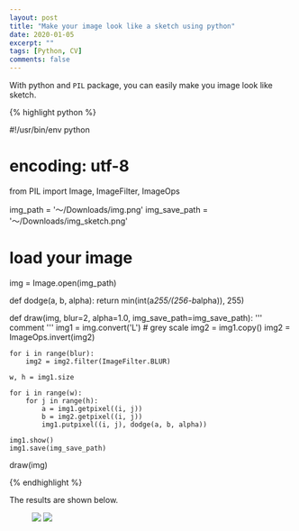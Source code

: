 ```yaml
---
layout: post
title: "Make your image look like a sketch using python"
date: 2020-01-05
excerpt: ""
tags: [Python, CV]
comments: false
---
```


With python and `PIL` package, you can easily make you image look like sketch.

{% highlight python %}

#!/usr/bin/env python
# encoding: utf-8
 
from PIL import Image, ImageFilter, ImageOps

img_path = '～/Downloads/img.png'
img_save_path = '～/Downloads/img_sketch.png'

# load your image 
img = Image.open(img_path)

def dodge(a, b, alpha):
    return min(int(a*255/(256-b*alpha)), 255)

def draw(img, blur=2, alpha=1.0, img_save_path=img_save_path):
    '''
    comment 
    '''
    img1 = img.convert('L') # grey scale
    img2 = img1.copy()
    img2 = ImageOps.invert(img2)

    for i in range(blur):
        img2 = img2.filter(ImageFilter.BLUR)

    w, h = img1.size 

    for i in range(w):
        for j in range(h):
            a = img1.getpixel((i, j))
            b = img2.getpixel((i, j))
            img1.putpixel((i, j), dodge(a, b, alpha))

    img1.show()
    img1.save(img_save_path)


draw(img)

{% endhighlight %}

The results are shown  below.
<figure class="half">
    <img src="Night/posts/img/20190105/img.png">
    <img src="Night/posts/img/20190105/img_sketch.png">
</figure>
